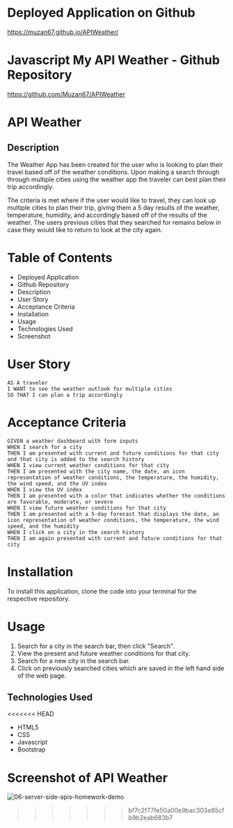 # Deployed Application on Github

https://muzan67.github.io/APIWeather/

# Javascript My API Weather - Github Repository

https://github.com/Muzan67/APIWeather

# API Weather

## Description

The Weather App has been created for the user who is looking to plan their travel based off of the weather conditions. Upon making a search through through multiple cities using the weather app the traveler can best plan their trip accordingly.

The criteria is met where if the user would like to travel, they can look up multiple cities to plan their trip, giving them a 5 day results of the weather, temperature, humidity, and accordingly based off of the results of the weather. The users previous cities that they searched for remains below in case they would like to return to look at the city again.

# Table of Contents

- Deployed Application
- Github Repository
- Description
- User Story
- Acceptance Criteria
- Installation
- Usage
- Technologies Used
- Screenshot

# User Story

```
AS A traveler
I WANT to see the weather outlook for multiple cities
SO THAT I can plan a trip accordingly

```

# Acceptance Criteria

```
GIVEN a weather dashboard with form inputs
WHEN I search for a city
THEN I am presented with current and future conditions for that city and that city is added to the search history
WHEN I view current weather conditions for that city
THEN I am presented with the city name, the date, an icon representation of weather conditions, the temperature, the humidity, the wind speed, and the UV index
WHEN I view the UV index
THEN I am presented with a color that indicates whether the conditions are favorable, moderate, or severe
WHEN I view future weather conditions for that city
THEN I am presented with a 5-day forecast that displays the date, an icon representation of weather conditions, the temperature, the wind speed, and the humidity
WHEN I click on a city in the search history
THEN I am again presented with current and future conditions for that city

```

# Installation

To install this application, clone the code into your terminal for the respective repository.

# Usage

1. Search for a city in the search bar, then click "Search".
2. View the present and future weather conditions for that city.
3. Search for a new city in the search bar.
4. Click on previously searched cities which are saved in the left hand side of the web page.

## Technologies Used

<<<<<<< HEAD

- HTML5
- CSS
- Javascript
- Bootstrap

# Screenshot of API Weather

![06-server-side-apis-homework-demo](https://user-images.githubusercontent.com/102841726/170908932-92474259-e741-48c9-9223-8e3f3435731c.png)

> > > > > > > bf7c2f77fe50a00e9bac303e85cfb9b2eab683b7
